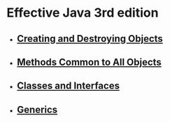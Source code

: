 # Effective Java 3rd edition 
- ## [Creating and Destroying Objects](creating-destroying-objects.md)
- ## [Methods Common to All Objects](methods-common-to-objects.md)
- ## [Classes and Interfaces](classes-and-interfaces.md)
- ## [Generics](generics.md)